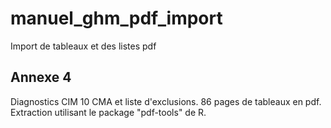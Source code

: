 # manuel_ghm_pdf_import
Import de tableaux et des listes pdf
## Annexe 4
Diagnostics CIM 10 CMA et liste d'exclusions.
86 pages de tableaux en pdf.
Extraction utilisant le package "pdf-tools" de R.
